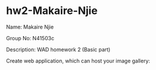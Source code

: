 # hw2-Makaire-Njie
<p>Name: Makaire Njie<?p>
<p>Group No: N41503c<?p>
<p>Description: WAD homework 2 (Basic part)<?p>
<p> Create web application, which can host your image gallery:<?p>

